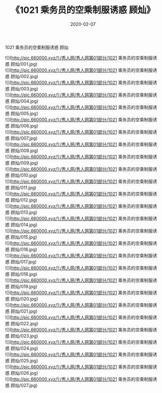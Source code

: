 ﻿---
layout: post
title:  《1021 乘务员的空乘制服诱惑 顾灿》
date:   2020-02-07
img: http://pic.660000.xyz/1:/秀人网/秀人网第01部分/1021 乘务员的空乘制服诱惑 顾灿/000.jpg
categories: [美女, 清纯, 唯美]
---

1021 乘务员的空乘制服诱惑 顾灿

  ![](http://pic.660000.xyz/1:/秀人网/秀人网第01部分/1021 乘务员的空乘制服诱惑 顾灿/001.jpg) <br> ![](http://pic.660000.xyz/1:/秀人网/秀人网第01部分/1021 乘务员的空乘制服诱惑 顾灿/002.jpg) <br> ![](http://pic.660000.xyz/1:/秀人网/秀人网第01部分/1021 乘务员的空乘制服诱惑 顾灿/003.jpg) <br> ![](http://pic.660000.xyz/1:/秀人网/秀人网第01部分/1021 乘务员的空乘制服诱惑 顾灿/004.jpg) <br> ![](http://pic.660000.xyz/1:/秀人网/秀人网第01部分/1021 乘务员的空乘制服诱惑 顾灿/005.jpg) <br> ![](http://pic.660000.xyz/1:/秀人网/秀人网第01部分/1021 乘务员的空乘制服诱惑 顾灿/006.jpg) <br> ![](http://pic.660000.xyz/1:/秀人网/秀人网第01部分/1021 乘务员的空乘制服诱惑 顾灿/007.jpg) <br> ![](http://pic.660000.xyz/1:/秀人网/秀人网第01部分/1021 乘务员的空乘制服诱惑 顾灿/008.jpg) <br> ![](http://pic.660000.xyz/1:/秀人网/秀人网第01部分/1021 乘务员的空乘制服诱惑 顾灿/009.jpg) <br> ![](http://pic.660000.xyz/1:/秀人网/秀人网第01部分/1021 乘务员的空乘制服诱惑 顾灿/010.jpg) <br> ![](http://pic.660000.xyz/1:/秀人网/秀人网第01部分/1021 乘务员的空乘制服诱惑 顾灿/011.jpg) <br> ![](http://pic.660000.xyz/1:/秀人网/秀人网第01部分/1021 乘务员的空乘制服诱惑 顾灿/012.jpg) <br> ![](http://pic.660000.xyz/1:/秀人网/秀人网第01部分/1021 乘务员的空乘制服诱惑 顾灿/013.jpg) <br> ![](http://pic.660000.xyz/1:/秀人网/秀人网第01部分/1021 乘务员的空乘制服诱惑 顾灿/014.jpg) <br> ![](http://pic.660000.xyz/1:/秀人网/秀人网第01部分/1021 乘务员的空乘制服诱惑 顾灿/015.jpg) <br> ![](http://pic.660000.xyz/1:/秀人网/秀人网第01部分/1021 乘务员的空乘制服诱惑 顾灿/016.jpg) <br> ![](http://pic.660000.xyz/1:/秀人网/秀人网第01部分/1021 乘务员的空乘制服诱惑 顾灿/017.jpg) <br> ![](http://pic.660000.xyz/1:/秀人网/秀人网第01部分/1021 乘务员的空乘制服诱惑 顾灿/018.jpg) <br> ![](http://pic.660000.xyz/1:/秀人网/秀人网第01部分/1021 乘务员的空乘制服诱惑 顾灿/019.jpg) <br> ![](http://pic.660000.xyz/1:/秀人网/秀人网第01部分/1021 乘务员的空乘制服诱惑 顾灿/020.jpg) <br> ![](http://pic.660000.xyz/1:/秀人网/秀人网第01部分/1021 乘务员的空乘制服诱惑 顾灿/021.jpg) <br> ![](http://pic.660000.xyz/1:/秀人网/秀人网第01部分/1021 乘务员的空乘制服诱惑 顾灿/022.jpg) <br> ![](http://pic.660000.xyz/1:/秀人网/秀人网第01部分/1021 乘务员的空乘制服诱惑 顾灿/023.jpg) <br> ![](http://pic.660000.xyz/1:/秀人网/秀人网第01部分/1021 乘务员的空乘制服诱惑 顾灿/024.jpg) <br> ![](http://pic.660000.xyz/1:/秀人网/秀人网第01部分/1021 乘务员的空乘制服诱惑 顾灿/025.jpg) <br> ![](http://pic.660000.xyz/1:/秀人网/秀人网第01部分/1021 乘务员的空乘制服诱惑 顾灿/026.jpg) <br> ![](http://pic.660000.xyz/1:/秀人网/秀人网第01部分/1021 乘务员的空乘制服诱惑 顾灿/027.jpg) <br>